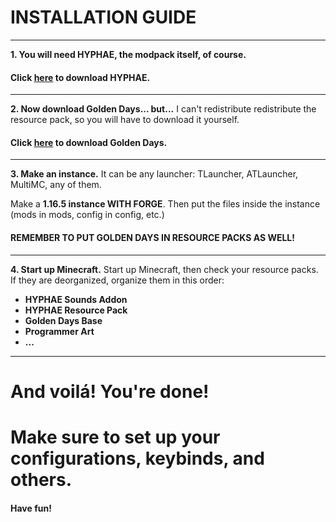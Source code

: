 # INSTALLATION GUIDE
***
**1. You will need HYPHAE, the modpack itself, of course.**
#### Click [**here**](https://github.com/Plaic/HYPHAE/raw/main/HYPHAE&20v1.2.zip) to download HYPHAE.
***
**2. Now download Golden Days... but...**
I can't redistribute redistribute the resource pack, so you will have to download it yourself. 
#### Click [here](https://www.curseforge.com/minecraft/texture-packs/golden-days) to download Golden Days.
***
**3. Make an instance.**
It can be any launcher: TLauncher, ATLauncher, MultiMC, any of them.

Make a **1.16.5 instance WITH FORGE**.
Then put the files inside the instance (mods in mods, config in config, etc.)

#### **REMEMBER TO PUT GOLDEN DAYS IN RESOURCE PACKS AS WELL!**
***
**4. Start up Minecraft.**
Start up Minecraft, then check your resource packs.
If they are deorganized, organize them in this order:

- **HYPHAE Sounds Addon**
- **HYPHAE Resource Pack**
- **Golden Days Base**
- **Programmer Art**
- **...**
***
# **And voilá! You're done!**
# Make sure to set up your configurations, keybinds, and others.
#### Have fun!